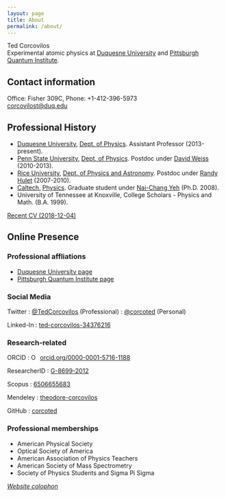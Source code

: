 ```yaml
---
layout: page
title: About
permalink: /about/
---
```


Ted Corcovilos<br />
Experimental atomic physics at [Duquesne University](http://www.duq.edu) and [Pittsburgh Quantum Institute](http://www.pqi.org).

## Contact information
Office: Fisher 309C, Phone: +1-412-396-5973<br />
[corcovilost@duq.edu](mailto:corcovilost@duq.edu)


## Professional History
* [Duquesne University](http://www.duq.edu), [Dept. of Physics](http://www.duq.edu/academics/schools/natural-and-environmental-sciences/academic-programs/physics).  Assistant Professor (2013-present).
* [Penn State University](http://www.psu.edu), [Dept. of Physics](http://www.phys.psu.edu/).  Postdoc under [David Weiss](http://www.phys.psu.edu/people/dsw13) (2010-2013).
* [Rice University](http://www.rice.edu), [Dept. of Physics and Astronomy](http://www.physics.rice.edu/). Postdoc under [Randy Hulet](http://atomcool.rice.edu) (2007-2010).
* [Caltech](http://www.caltech.edu), [Physics](http://www.pma.caltech.edu/content/physics).  Graduate student under [Nai-Chang Yeh](https://yehgroup.caltech.edu/) (Ph.D. 2008).
* University of Tennessee at Knoxville, College Scholars - Physics and Math. (B.A. 1999).

[Recent CV (2018-12-04)](/assets/docs/Corcovilos-CV-pub.pdf)

## Online Presence
### Professional affliations
* [Duquesne University page](http://www.duq.edu/academics/faculty/theodore-a-corcovilos)
* [Pittsburgh Quantum Institute page](https://www.pqi.org/members/theodore-corcovilos)

### Social Media
Twitter
: [@TedCorcovilos](http://www.twitter.com/TedCorcovilos) (Professional)
: [@corcoted](http://www.twitter.com/corcoted) (Personal)

Linked-In
: [ted-corcovilos-34376216](https://www.linkedin.com/in/ted-corcovilos-34376216)

### Research-related
ORCID
: <a href="https://orcid.org/0000-0001-5716-1188" target="orcid.widget" rel="noopener noreferrer" style="vertical-align:top;"><img src="https://orcid.org/sites/default/files/images/orcid_16x16.png" style="width:1em;margin-right:.5em;" alt="ORCID iD icon">orcid.org/0000-0001-5716-1188</a>

ResearcherID
: <span id='badgeCont525999' style='width:26px'><script src='http://labs.researcherid.com/mashlets?el=badgeCont525999&mashlet=badge&showTitle=false&className=a&rid=G-8699-2012&size=small'></script></span> [G-8699-2012](http://www.researcherid.com/rid/G-8699-2012)

Scopus
: [6506655683](https://www.scopus.com/authid/detail.uri?authorId=6506655683)

Mendeley
: [theodore-corcovilos](https://www.mendeley.com/profiles/theodore-corcovilos/)

GitHub
: [corcoted](https://github.com/corcoted)


### Professional memberships
* American Physical Society
* Optical Society of America
* American Association of Physics Teachers
* American Society of Mass Spectrometry
* Society of Physics Students and Sigma Pi Sigma

*[Website colophon](/colophon)*